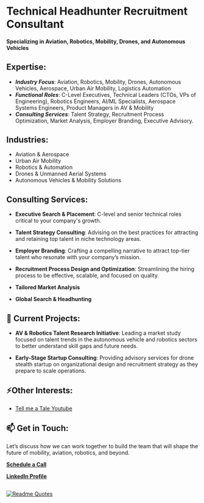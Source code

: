 # Technical Headhunter Recruitment Consultant

#### Specializing in Aviation, Robotics, Mobility, Drones, and Autonomous Vehicles 

## Expertise:
- **_Industry Focus_**: Aviation, Robotics, Mobility, Drones, Autonomous Vehicles, Aerospace, Urban Air Mobility, Logistics Automation
- **_Functional Roles_**: C-Level Executives, Technical Leaders (CTOs, VPs of Engineering), Robotics Engineers, AI/ML Specialists, Aerospace Systems Engineers, Product Managers in AV & Mobility
- **_Consulting Services_**: Talent Strategy, Recruitment Process Optimization, Market Analysis, Employer Branding, Executive Advisory.

## Industries:
- Aviation & Aerospace
- Urban Air Mobility
- Robotics & Automation
- Drones & Unmanned Aerial Systems
- Autonomous Vehicles & Mobility Solutions

## Consulting Services:
- **Executive Search & Placement**: C-level and senior technical roles critical to your company's growth.

- **Talent Strategy Consulting**: Advising on the best practices for attracting and retaining top talent in niche technology areas.

- **Employer Branding**: Crafting a compelling narrative to attract top-tier talent who resonate with your company’s mission.

- **Recruitment Process Design and Optimization**: Streamlining the hiring process to be effective, scalable, and focused on quality.

- **Tailored Market Analysis**
  
- **Global Search & Headhunting**

## 🔭 Current Projects:
- **AV & Robotics Talent Research Initiative**: Leading a market study focused on talent trends in the autonomous vehicle and robotics sectors to better understand skill gaps and future needs.

- **Early-Stage Startup Consulting**: Providing advisory services for drone stealth startup on organizational design and recruitment strategy as they prepare to scale operations.

## ⚡Other Interests:
- [Tell me a Tale Youtube](https://www.youtube.com/@tellmeafolktale)

## 📫 Get in Touch:
Let’s discuss how we can work together to build the team that will shape the future of mobility, aviation, robotics, and beyond.

**[Schedule a Call](https://calendly.com/msreiner/30min)**

**[LinkedIn Profile](https://www.linkedin.com/in/tech-headhunter/)**



## 

[![Readme Quotes](https://quotes-github-readme.vercel.app/api?type=horizontal&theme=light)](https://www.instagram.com/lise.reiner/)
